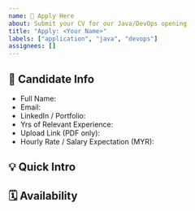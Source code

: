 ```yaml
---
name: 📄 Apply Here
about: Submit your CV for our Java/DevOps opening
title: "Apply: <Your Name>"
labels: ["application", "java", "devops"]
assignees: []
---
```


## 📄 Candidate Info
- Full Name:  
- Email:  
- LinkedIn / Portfolio:  
- Yrs of Relevant Experience:  
- Upload Link (PDF only):  <!-- 建议用 Google Drive / OneDrive 公开链接 -->
- Hourly Rate / Salary Expectation (MYR):  

## 💡 Quick Intro  
<!-- 两三句话介绍最亮点的项目或技能 -->

## 🗓️ Availability  
<!-- 可开始日期、每周可投入小时 -->
